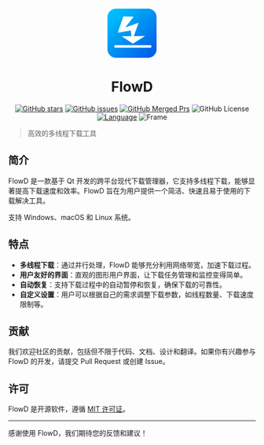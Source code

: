 <p align="center"><img src="src/resources/logo.png" width="100" height="100"></p>
<h1 align="center">FlowD</h1>
<p align="center">
<a href="https://github.com/L-Super/FlowD/stargazers" ><img src="https://img.shields.io/github/stars/L-Super/FlowD?logo=github&style=round-square" alt="GitHub stars"></a>
<a href="https://github.com/L-Super/FlowD/issues" ><img src="https://img.shields.io/github/issues/L-Super/FlowD?logo=github&style=round-square" alt="GitHub issues"></a>
<a href="https://github.com/L-Super/FlowD/pulls?q=is%3Apr+is%3Aclosed"><img src="https://img.shields.io/github/issues-search/L-Super/FlowD?style=flat&logo=github&label=Merged%20PRs&query=is%3Amerged" alt="GitHub Merged Prs"></a>
<a href="https://github.com/L-Super/FlowD/blob/master/LICENSE" style="text-decoration:none"><img src="https://img.shields.io/github/license/L-Super/FlowD?style=round-square&logo=github" alt="GitHub License"></a>
<a href="#" ><img src="https://img.shields.io/badge/Language-C++-blue.svg?" alt="Language"></a>
<a href="#" style="text-decoration:none"><img src="https://img.shields.io/badge/Frame-Qt-purple.svg" alt="Frame"></a>
</p>

> 高效的多线程下载工具

## 简介

FlowD 是一款基于 Qt 开发的跨平台现代下载管理器，它支持多线程下载，能够显著提高下载速度和效率。FlowD 旨在为用户提供一个简洁、快速且易于使用的下载解决工具。

支持 Windows、macOS 和 Linux 系统。

## 特点

- **多线程下载**：通过并行处理，FlowD 能够充分利用网络带宽，加速下载过程。
- **用户友好的界面**：直观的图形用户界面，让下载任务管理和监控变得简单。
- **自动恢复**：支持下载过程中的自动暂停和恢复，确保下载的可靠性。
- **自定义设置**：用户可以根据自己的需求调整下载参数，如线程数量、下载速度限制等。


## 贡献

我们欢迎社区的贡献，包括但不限于代码、文档、设计和翻译。如果你有兴趣参与 FlowD 的开发，请提交 Pull Request 或创建 Issue。

## 许可

FlowD 是开源软件，遵循 [MIT 许可证](LICENSE)。

---

感谢使用 FlowD，我们期待您的反馈和建议！